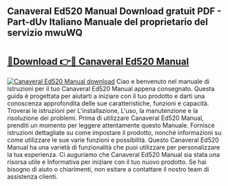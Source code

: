 ## Canaveral Ed520 Manual Download gratuit PDF - Part-dUv Italiano Manuale del proprietario del servizio mwuWQ

# <h2><a href="http://dfc18c.blite.top/?on=Canaveral+Ed520+Manual">🔗Download 👉🔴 Canaveral Ed520 Manual</a></h2>

[![Canaveral Ed520 Manual download](https://i.imgur.com/lujVjoI.png)](http://dfc18c.blite.top/?on=Canaveral+Ed520+Manual)
Ciao e benvenuto nel manuale di Istruzioni per il tuo Canaveral Ed520 Manual appena consegnato. Questa guida è progettata per aiutarti a iniziare con il tuo prodotto e darti una conoscenza approfondita delle sue caratteristiche, funzioni e capacità. Troverai le istruzioni per L'installazione, L'uso, la manutenzione e la risoluzione dei problemi. Prima di utilizzare Canaveral Ed520 Manual, prenditi un momento per leggere attentamente questo Manuale. Fornisce istruzioni dettagliate su come impostare il prodotto, nonché informazioni su come utilizzare le sue varie funzioni e possibilità. Questo Canaveral Ed520 Manual ha una varietà di funzionalità che puoi utilizzare per personalizzare la tua esperienza. Ci auguriamo che Canaveral Ed520 Manual sia stata una risorsa utile e Informativa per iniziare con il tuo nuovo prodotto. Se hai bisogno di aiuto o chiarimenti, non esitare a contattare il nostro team di assistenza clienti.

